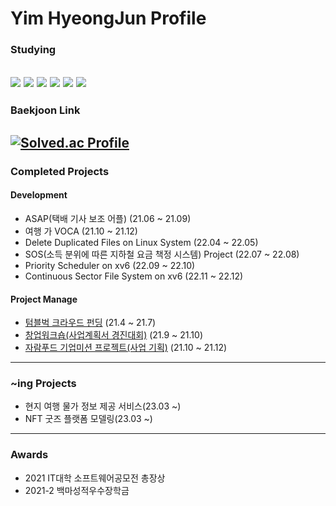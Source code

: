 # Yim HyeongJun Profile

### Studying
<img src="https://img.shields.io/badge/C-A8B9CC?style=flat-square&logo=C&logoColor=white"/> <img src="https://img.shields.io/badge/C++-00599C?style=flat-square&logo=C%2B%2B&logoColor=white"/> <img src="https://img.shields.io/badge/Android Studio-3DDC84?style=flat-square&logo=Android&logoColor=white"/> <img src="https://img.shields.io/badge/Spring Boot-6DB33F?style=flat-square&logo=Spring Boot&logoColor=white"/> <img src="https://img.shields.io/badge/MySQL-4479A1?style=flat-square&logo=mysql&logoColor=white"/> <img src="https://img.shields.io/badge/Linux-FCC624?style=flat-square&logo=linux&logoColor=white"/>
---------------------
### Baekjoon Link
[![Solved.ac Profile](http://mazassumnida.wtf/api/generate_badge?boj=pppqqq99)](https://solved.ac/pppqqq99)
---------------------
### Completed Projects

#### Development
* ASAP(택배 기사 보조 어플) (21.06 ~ 21.09)
* 여행 가 VOCA (21.10 ~ 21.12)
* Delete Duplicated Files on Linux System (22.04 ~ 22.05)
* SOS(소득 분위에 따른 지하철 요금 책정 시스템) Project (22.07 ~ 22.08)
* Priority Scheduler on xv6 (22.09 ~ 22.10)
* Continuous Sector File System on xv6 (22.11 ~ 22.12)

#### Project Manage
* [텀블벅 크라우드 펀딩](https://tumblbug.com/ddobagi__light?ref=검색%2F키워드) (21.4 ~ 21.7)
* [창업워크숍(사업계획서 경진대회)](https://github.com/pppqqq99/pppqqq99/files/9264618/Wet.the.Travel.pdf) (21.9 ~ 21.10)
* [자람푸드 기업미션 프로젝트(사업 기획)](https://github.com/pppqqq99/pppqqq99/files/9264639/_.1.-1.pdf) (21.10 ~ 21.12)
---------------------
### ~ing Projects
* 현지 여행 물가 정보 제공 서비스(23.03 ~)
* NFT 굿즈 플랫폼 모델링(23.03 ~)

---------------------
### Awards
* 2021 IT대학 소프트웨어공모전 총장상
* 2021-2 백마성적우수장학금

